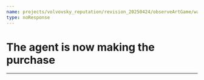 ```yaml
---
name: projects/volvovsky_reputation/revision_20250424/observeArtGame/waiting_for_agent.md
type: noResponse
---
```


# The agent is now making the purchase

---
